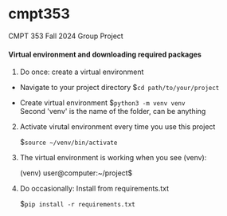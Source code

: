 # cmpt353
CMPT 353 Fall 2024 Group Project

#### Virtual environment and downloading required packages
1. Do once: create a virtual environment

  - Navigate to your project directory
  $`cd path/to/your/project`

  - Create virtual environment 
  $`python3 -m venv venv`   
  Second 'venv' is the name of the folder, can be anything

2. Activate virutal environment every time you use this project
   
    $`source ~/venv/bin/activate`
  
3. The virtual environment is working when you see (venv):
   
   (venv) user@computer:~/project$
   
4. Do occasionally: Install from requirements.txt
   
    $`pip install -r requirements.txt`
